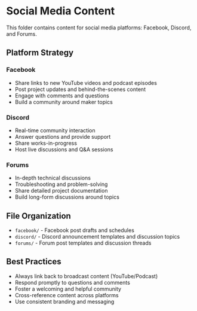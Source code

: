 # Social Media Content

This folder contains content for social media platforms: Facebook, Discord, and Forums.

## Platform Strategy

### Facebook
- Share links to new YouTube videos and podcast episodes
- Post project updates and behind-the-scenes content
- Engage with comments and questions
- Build a community around maker topics

### Discord
- Real-time community interaction
- Answer questions and provide support
- Share works-in-progress
- Host live discussions and Q&A sessions

### Forums
- In-depth technical discussions
- Troubleshooting and problem-solving
- Share detailed project documentation
- Build long-form discussions around topics

## File Organization

- `facebook/` - Facebook post drafts and schedules
- `discord/` - Discord announcement templates and discussion topics
- `forums/` - Forum post templates and discussion threads

## Best Practices

- Always link back to broadcast content (YouTube/Podcast)
- Respond promptly to questions and comments
- Foster a welcoming and helpful community
- Cross-reference content across platforms
- Use consistent branding and messaging
